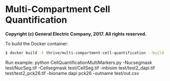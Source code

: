# Multi-Compartment Cell Quantification

__Copyright (c) General Electric Company, 2017.  All rights reserved.__


To build the Docker container:
```sh
$ docker build -t thrive/multi-compartment-cell-quantification --build-arg http_proxy=$http_proxy --build-arg https_proxy=$https_proxy --build-arg no_proxy=$no_proxy .
```
Run example:
python CellQuantificationMultiMarkers.py -Nucsegmask test/NucSeg.tif -Cellsegmask test/CellSeg.tif -inbioim test/test2_dapi.tif test/test2_pck26.tif -bioname dapi pck26 -outname test/out.csv
